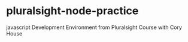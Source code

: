 # pluralsight-node-practice
javascript Development Environment from Pluralsight Course with Cory House
